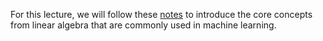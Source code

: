 For this lecture, we will follow these [notes](https://medium.com/rv-data/linear-algebra-for-machine-learning-bed3d0b86d3) to introduce the core concepts from linear algebra that are commonly used in machine learning.
